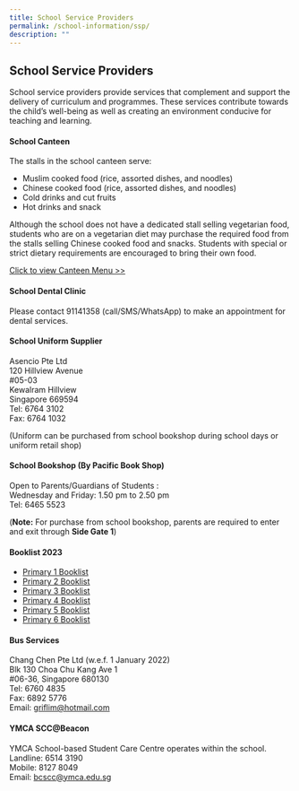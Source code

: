 ```yaml
---
title: School Service Providers
permalink: /school-information/ssp/
description: ""
---
```

## School Service Providers

School service providers provide services that complement and support the delivery of curriculum and programmes. These services contribute towards the child’s well-being as well as creating an environment conducive for teaching and learning.  
  
#### School Canteen

The stalls in the school canteen serve:

*   Muslim cooked food (rice, assorted dishes, and noodles)
*   Chinese cooked food (rice, assorted dishes, and noodles)
*   Cold drinks and cut fruits
*   Hot drinks and snack

Although the school does not have a dedicated stall selling vegetarian food, students who are on a vegetarian diet may purchase the required food from the stalls selling Chinese cooked food and snacks. Students with special or strict dietary requirements are encouraged to bring their own food.

[Click to view Canteen Menu >>](https://drive.google.com/file/d/1X3oIldVgXO_kQLdB3X8c1ZQ39VrIqhSc/view)

#### School Dental Clinic

Please contact 91141358 (call/SMS/WhatsApp) to make an appointment for dental services.

#### School Uniform Supplier

Asencio Pte Ltd<br>
120 Hillview Avenue<br>
#05-03<br>
Kewalram Hillview<br>
Singapore 669594<br>
Tel: 6764 3102<br>
Fax: 6764 1032

(Uniform can be purchased from school bookshop during school days or uniform retail shop)

#### School Bookshop (By Pacific Book Shop)

Open to Parents/Guardians of Students :<br>
Wednesday and Friday: 1.50 pm to 2.50 pm<br>
Tel: 6465 5523

(**Note:** For purchase from school bookshop, parents are required to enter and exit through **Side Gate 1**)

#### Booklist 2023

*   [Primary 1 Booklist](https://drive.google.com/file/d/1CUfWphO39bPNKgy7cNWck31YkmuR5QFz/view?usp=share_link)
*   [Primary 2 Booklist](https://drive.google.com/file/d/1dLVRYa04YUh9B1nCsmAI0CtCxKVwIYx_/view?usp=share_link)
*   [Primary 3 Booklist](https://drive.google.com/file/d/1LFWRk7jlMKXQ8L2_mSxBn0cdBnuTIcXU/view?usp=sharing)
*   [Primary 4 Booklist](https://drive.google.com/file/d/1XJOZuWNPka06VYI1C1VxGhuRaeEGdBC5/view?usp=share_link)
*   [Primary 5 Booklist](https://drive.google.com/file/d/19x_GbE8kZnPFmPvPlVzPx15ih5Xh7tWK/view?usp=share_link)
*   [Primary 6 Booklist](https://drive.google.com/file/d/15FQ9EwhO1RAcRo-NvRyIdrIQ0T02eJNL/view?usp=share_link)

#### Bus Services

Chang Chen Pte Ltd (w.e.f. 1 January 2022)<br>
Blk 130 Choa Chu Kang Ave 1<br>
#06-36, Singapore 680130<br>
Tel: 6760 4835<br>
Fax: 6892 5776<br>
Email: [griflim@hotmail.com](mailto:griflim@hotmail.com)  
  

#### YMCA SCC@Beacon

YMCA School-based Student Care Centre operates within the school.<br>
Landline: 6514 3190<br>
Mobile: 8127 8049<br>
Email: [bcscc@ymca.edu.sg](mailto:bcscc@ymca.edu.sg)